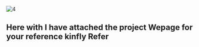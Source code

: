 ![4](https://github.com/Poornima0505/Project-Prox/assets/121478248/fff36747-7023-4473-bf31-9b4634f96267)

## Here with I have attached the project Wepage for your reference kinfly Refer 
